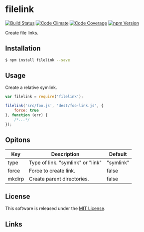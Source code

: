 filelink
==========

<!-- Badge Start -->
<a name="badges"></a>

[![Build Status][bd_travis_shield_url]][bd_travis_url]
[![Code Climate][bd_codeclimate_shield_url]][bd_codeclimate_url]
[![Code Coverage][bd_codeclimate_coverage_shield_url]][bd_codeclimate_url]
[![npm Version][bd_npm_shield_url]][bd_npm_url]

[bd_repo_url]: https://github.com/okunishinishi/node-filelink
[bd_travis_url]: http://travis-ci.org/okunishinishi/node-filelink
[bd_travis_shield_url]: http://img.shields.io/travis/okunishinishi/node-filelink.svg?style=flat
[bd_license_url]: https://github.com/okunishinishi/node-filelink/blob/master/LICENSE
[bd_codeclimate_url]: http://codeclimate.com/github/okunishinishi/node-filelink
[bd_codeclimate_shield_url]: http://img.shields.io/codeclimate/github/okunishinishi/node-filelink.svg?style=flat
[bd_codeclimate_coverage_shield_url]: http://img.shields.io/codeclimate/coverage/github/okunishinishi/node-filelink.svg?style=flat
[bd_gemnasium_url]: https://gemnasium.com/okunishinishi/node-filelink
[bd_gemnasium_shield_url]: https://gemnasium.com/okunishinishi/node-filelink.svg
[bd_npm_url]: http://www.npmjs.org/package/filelink
[bd_npm_shield_url]: http://img.shields.io/npm/v/filelink.svg?style=flat
[bd_bower_badge_url]: https://img.shields.io/bower/v/filelink.svg?style=flat

<!-- Badge End -->


<!-- Description Start -->
<a name="description"></a>

Create file links.

<!-- Description End -->


<!-- Overview Start -->
<a name="overview"></a>


<!-- Overview End -->


<!-- Sections Start -->
<a name="sections"></a>

<!-- Section from "doc/readme/01.Installation.md.hbs" Start -->

<a name="section-doc-readme-01-installation-md"></a>
Installation
-----

```bash
$ npm install filelink --save
```

<!-- Section from "doc/readme/01.Installation.md.hbs" End -->

<!-- Section from "doc/readme/02.Usage.md.hbs" Start -->

<a name="section-doc-readme-02-usage-md"></a>
Usage
---------

Create a relative symlink.

```javascript
var filelink = require('filelink');

filelink('src/foo.js', 'dest/foo-link.js', {
    force: true
}, function (err) {
    /*...*/
});
```



<!-- Section from "doc/readme/02.Usage.md.hbs" End -->

<!-- Section from "doc/readme/03.Options.md.hbs" Start -->

<a name="section-doc-readme-03-options-md"></a>
Opitons
-------

| Key | Description | Default |
| --- | ---- | --- |
| type | Type of link. "symlink" or "link" | "symlink" |
| force | Force to create link. | false |
| mkdirp | Create parent directories. | false |
<!-- Section from "doc/readme/03.Options.md.hbs" End -->


<!-- Sections Start -->


<!-- LICENSE Start -->
<a name="license"></a>

License
-------
This software is released under the [MIT License](https://github.com/okunishinishi/node-filelink/blob/master/LICENSE).

<!-- LICENSE End -->


<!-- Links Start -->
<a name="links"></a>

Links
------


<!-- Links End -->
